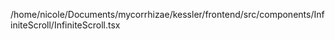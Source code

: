 /home/nicole/Documents/mycorrhizae/kessler/frontend/src/components/InfiniteScroll/InfiniteScroll.tsx
